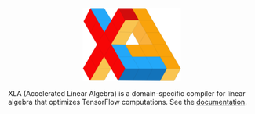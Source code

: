 <p align="center">
  <img width="200" src="./g3doc/images/xlalogo.png"/>
</p>

XLA (Accelerated Linear Algebra) is a domain-specific compiler for linear
algebra that optimizes TensorFlow computations. See the
[documentation](./g3doc/index.md).
